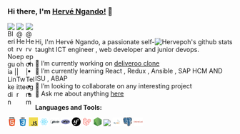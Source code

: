 
<!---
- 👋 Hi, I’m @Hervepoh
- 👀 I’m interested in devops
- 🌱 I’m currently learning Redux
- 💞️ I’m looking to collaborate on ...
- 📫 How to reach me ...

Hervepoh/Hervepoh is a ✨ special ✨ repository because its `README.md` (this file) appears on your GitHub profile.
You can click the Preview link to take a look at your changes.
--->

### Hi there, I'm [Hervé Ngando!](https://herveepoh.com) 👋

<a href="https://www.linkedin.com/in/hervepoh/">
  <img align="left" alt="Bleriot Noguia | Linkedin" width="20px" src="https://raw.githubusercontent.com/bleriotnoguia/bleriotnoguia/main/assets/img/linkedIn.png" />
</a>
<a href="https://twitter.com/hervepoh">
  <img align="left" alt=" @Hervepoh | Twitter" width="21px" src="https://raw.githubusercontent.com/bleriotnoguia/bleriotnoguia/master/assets/img/twitter.svg" />
</a>
<a href="https://t.me/hervepoh">
  <img align="left" alt=" @Hervepoh | Telegram" width="21px" src="https://raw.githubusercontent.com/bleriotnoguia/bleriotnoguia/master/assets/img/telegram.png" />
</a>

<br />
<br />
<img align="right" src="https://github-readme-stats.vercel.app/api?username=Hervepoh&show_icons=true&include_all_commits=true&theme=github_dark" alt="Hervepoh's github stats" />
<div>
  Hi, I'm Hervé Ngando, a passionate self-taught ICT engineer , web developer and junior devops. 

  - 🔭 I’m currently working on [deliveroo clone](https://github.com/Hervepoh/deliveroo_clone)
  - 🌱 I’m currently learning React , Redux , Ansible , SAP HCM AND ISU , ABAP
  - 👯 I’m looking to collaborate on any interesting project
  - 💬 Ask me about anything [here](https://github.com/Hervepoh/Hervepoh/issues)

  **Languages and Tools:**  

  
  <code><img height="20" src="https://raw.githubusercontent.com/github/explore/80688e429a7d4ef2fca1e82350fe8e3517d3494d/topics/html/html.png"></code>
  <code><img height="20" src="https://raw.githubusercontent.com/github/explore/80688e429a7d4ef2fca1e82350fe8e3517d3494d/topics/css/css.png"></code>
  <code><img height="20" src="https://raw.githubusercontent.com/github/explore/80688e429a7d4ef2fca1e82350fe8e3517d3494d/topics/javascript/javascript.png"></code>
  <code><img height="20" src="https://raw.githubusercontent.com/github/explore/80688e429a7d4ef2fca1e82350fe8e3517d3494d/topics/react/react.png"></code>
  <code><img height="20" src="https://raw.githubusercontent.com/github/explore/80688e429a7d4ef2fca1e82350fe8e3517d3494d/topics/bash/bash.png"></code>
  <code><img height="20" src="https://raw.githubusercontent.com/github/explore/80688e429a7d4ef2fca1e82350fe8e3517d3494d/topics/php/php.png"></code>
  <code><img height="20" src="https://raw.githubusercontent.com/github/explore/56a826d05cf762b2b50ecbe7d492a839b04f3fbf/topics/symfony/symfony.png"></code>
  <code><img height="20" src="https://raw.githubusercontent.com/github/explore/56a826d05cf762b2b50ecbe7d492a839b04f3fbf/topics/laravel/laravel.png"></code>
  <code><img height="20" src="https://raw.githubusercontent.com/github/explore/80688e429a7d4ef2fca1e82350fe8e3517d3494d/topics/nodejs/nodejs.png"></code>
  <code><img height="20" src="https://upload.wikimedia.org/wikipedia/commons/thumb/3/33/Figma-logo.svg/1200px-Figma-logo.svg.png"></code>
  <code><img height="20" src="https://raw.githubusercontent.com/github/explore/80688e429a7d4ef2fca1e82350fe8e3517d3494d/topics/mysql/mysql.png"></code>
  <code><img height="20" src="https://raw.githubusercontent.com/github/explore/80688e429a7d4ef2fca1e82350fe8e3517d3494d/topics/postgresql/postgresql.png"></code>
  <code><img height="20" src="https://raw.githubusercontent.com/github/explore/80688e429a7d4ef2fca1e82350fe8e3517d3494d/topics/oracle/oracle.png"></code>
</div>

